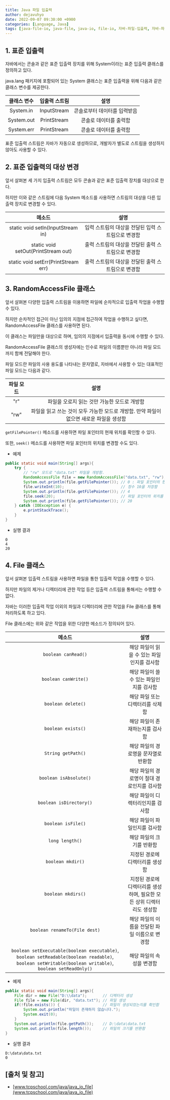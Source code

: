 ```yaml
---
title: Java 파일 입출력
author: dejavuhyo
date: 2022-09-07 09:30:00 +0900
categories: [Language, Java]
tags: [java-file-io, java-file, java-io, file-io, 자바-파일-입출력, 자바-파일, 자바-입출력, 파일-입출력]
---
```


## 1. 표준 입출력
자바에서는 콘솔과 같은 표준 입출력 장치를 위해 System이라는 표준 입출력 클래스를 정의하고 있다.

java.lang 패키지에 포함되어 있는 System 클래스는 표준 입출력을 위해 다음과 같은 클래스 변수를 제공한다.

| 클래스 변수 | 입출력 스트림 | 설명 |
|:-----:|:-----:|:-----:|
| System.in | InputStream | 콘솔로부터 데이터를 입력받음 |
| System.out | PrintStream | 콘솔로 데이터를 출력함 |
| System.err | PrintStream | 콘솔로 데이터를 출력함 |

표준 입출력 스트림은 자바가 자동으로 생성하므로, 개발자가 별도로 스트림을 생성하지 않아도 사용할 수 있다.

## 2. 표준 입출력의 대상 변경
앞서 살펴본 세 가지 입출력 스트림은 모두 콘솔과 같은 표준 입출력 장치를 대상으로 한다.

하지만 이와 같은 스트림에 다음 System 메소드를 사용하면 스트림의 대상을 다른 입출력 장치로 변경할 수 있다.

| 메소드 | 설명 |
|:-----:|:-----:|
| static void setIn(InputStream in) | 입력 스트림의 대상을 전달된 입력 스트림으로 변경함 |
| static void setOut(PrintStream out) | 출력 스트림의 대상을 전달된 출력 스트림으로 변경함 |
| static void setErr(PrintStream err) | 출력 스트림의 대상을 전달된 출력 스트림으로 변경함 |

## 3. RandomAccessFile 클래스
앞서 살펴본 다양한 입출력 스트림을 이용하면 파일에 순차적으로 입출력 작업을 수행할 수 있다.

하지만 순차적인 접근이 아닌 임의의 지점에 접근하여 작업을 수행하고 싶다면, RandomAccessFile 클래스를 사용하면 된다.

이 클래스는 파일만을 대상으로 하며, 임의의 지점에서 입출력을 동시에 수행할 수 있다.

RandomAccessFile 클래스의 생성자에는 인수로 파일의 이름뿐만 아니라 파일 모드까지 함께 전달해야 한다.

파일 모드란 파일의 사용 용도를 나타내는 문자열로, 자바에서 사용할 수 있는 대표적인 파일 모드는 다음과 같다.

| 파일 모드 | 설명 |
|:-----:|:-----:|
| "r" | 파일을 오로지 읽는 것만 가능한 모드로 개방함 |
| "rw" | 파일을 읽고 쓰는 것이 모두 가능한 모드로 개방함. 만약 파일이 없으면 새로운 파일을 생성함 |

`getFilePointer()` 메소드를 사용하면 파일 포인터의 현재 위치를 확인할 수 있다.

또한, `seek()` 메소드를 사용하면 파일 포인터의 위치를 변경할 수도 있다.

* 예제

```java
public static void main(String[] args){
    try {
        // "rw" 모드로 "data.txt" 파일을 개방함.
        RandomAccessFile file = new RandomAccessFile("data.txt", "rw");
        System.out.println(file.getFilePointer()); // 0 : 파일 포인터의 현재 위치를 반환함
        file.writeInt(10);                         // 정수 10을 저장함
        System.out.println(file.getFilePointer()); // 4
        file.seek(20);                             // 파일 포인터의 위치를 20으로 이동시킴
        System.out.println(file.getFilePointer()); // 20
    } catch (IOException e) {
        e.printStackTrace();
    }
}
```

* 실행 결과

```text
0
4
20
```

## 4. File 클래스
앞서 살펴본 입출력 스트림을 사용하면 파일을 통한 입출력 작업을 수행할 수 있다.

하지만 파일의 제거나 디렉터리에 관한 작업 등은 입출력 스트림을 통해서는 수행할 수 없다.

자바는 이러한 입출력 작업 이외의 파일과 디렉터리에 관한 작업을 File 클래스를 통해 처리하도록 하고 있다.

File 클래스에는 위와 같은 작업을 위한 다양한 메소드가 정의되어 있다.

| 메소드 | 설명 |
|:-----:|:-----:|
| `boolean canRead()` | 해당 파일이 읽을 수 있는 파일인지를 검사함 |
| `boolean canWrite()` | 해당 파일이 쓸 수 있는 파일인지를 검사함 |
| `boolean delete()` | 해당 파일 또는 디렉터리를 삭제함 |
| `boolean exists()` | 해당 파일이 존재하는지를 검사함 |
| `String getPath()` | 해당 파일의 경로명을 문자열로 반환함 |
| `boolean isAbsolute()` | 해당 파일의 경로명이 절대 경로인지를 검사함 |
| `boolean isDirectory()` | 해당 파일이 디렉터리인지를 검사함 |
| `boolean isFile()` | 해당 파일이 파일인지를 검사함 |
| `long length()` | 해당 파일의 크기를 반환함 |
| `boolean mkdir()` | 지정된 경로에 디렉터리를 생성함 |
| `boolean mkdirs()` | 지정된 경로에 디렉터리를 생성하며, 필요한 모든 상위 디렉터리도 생성함 |
| `boolean renameTo(File dest)` | 해당 파일의 이름을 전달된 파일 이름으로 변경함 |
| `boolean setExecutable(boolean executable)`, `boolean setReadable(boolean readable)`, `boolean setWritable(boolean writable)`, `boolean setReadOnly()` | 해당 파일의 속성을 변경함 |

* 예제

```java
public static void main(String[] args){
    File dir = new File("D:\\data");       // 디렉터리 생성
    File file = new File(dir, "data.txt"); // 파일 생성
    if(!file.exists()) {                   // 파일이 생성되었는지를 확인함
        System.out.println("파일이 존재하지 않습니다.");
        System.exit(0);
    }
    System.out.println(file.getPath());    // D:\data\data.txt
    System.out.println(file.length());     // 파일의 크기를 반환함
}
```

* 실행 결과

```text
D:\data\data.txt
0
```

## [출처 및 참고]
* [www.tcpschool.com/java/java_io_file](www.tcpschool.com/java/java_io_file)
